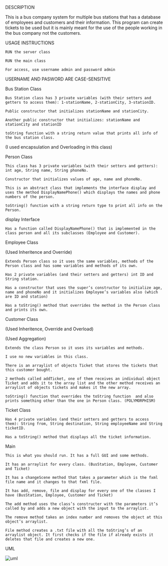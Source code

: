 
 

 
 

DESCRIPTION 

 

This is a bus company system for multiple bus stations that has a database of employees and customers and their information. This program can create tickets to be used but it is mainly meant for the use of the people working in the bus company not the customers. 

 

 
 USAGE INSTRUCTIONS 

    RUN the server class 

    RUN the main class 

    For access, use username admin and password admin 

USERNAME AND PASWORD ARE CASE-SENSITIVE 


 

Bus Station Class 

    Bus Station class has 3 private variables (with their setters and getters to access them): 1-stationName, 2-stationCity, 3-stationID. 

    Public constructor that initializes stationName and stationCity. 

    Another public constructor that initializes: stationName and stationCity and stationID 

    toString function with a string return value that prints all info of the bus station class. 

(I used encapsulation and Overloading in this class) 

 

 

Person Class 

 

    This class has 3 private variables (with their setters and getters): int age, String name, String phoneNo. 

    Constructor that initializes values of age, name and phoneNo. 

    This is an abstract class that implements the interface display and uses the method DisplayNamePhone() which displays the names and phone numbers of the person. 

    toString() function with a string return type to print all info on the Person. 

 

 

 

display Interface 

 

    Has a function called DisplayNamePhone() that is implemented in the class person and all its subclasses (Employee and Customer). 

 

 

Employee Class 

(Used Inheritence and Override) 

    Extends Person class so it uses the same variables, methods of the Person class and has some variables and methods of its own. 

    Has 2 private variables (and their setters and getters) int ID and String station. 

    Has a constructor that uses the super’s constructor to initialize age, name and phoneNo and it initializes Employee’s variables also (which are ID and station) 

    Has a toString() method that overrides the method in the Person class and prints its own. 

 

 

Customer Class 

 

(Used Inheritence, Override and Overload) 

(Used Aggregation) 

    Extends the class Person so it uses its variables and methods. 

    I use no new variables in this class. 

    There is an arraylist of objects Ticket that stores the tickets that this customer bought. 

    2 methods called addTicket, one of them receives an individual object Ticket and adds it to the array list and the other method receives an arraylist of objects tickets and makes it the new array. 

    toString() function that overrides the toString function  and also prints something other than the one in Person class. (POLYMORPHISM) 

 

Ticket Class 

 

    Has 4 private variables (and their setters and getters to access them): String from, String destination, String employeeName and String ticketID. 

    Has a toString() method that displays all the ticket information. 

 

Main 

    This is what you should run. It has a full GUI and some methods. 

    It has an arraylist for every class. (BusStation, Employee, Customer and Ticket) 

    It has a changeScene method that takes a parameter which is the fxml file name and it changes to that fxml file. 

    It has add, remove, file and display for every one of the classes I have (BusStation, Employee, Customer and Ticket) 

    The add method uses the class’s constructer with the parameters it’s called by and adds a new object with the input to the arraylist. 

    The remove method takes an index number and removes the object at this object’s arraylist. 

    File method creates a .txt file with all the toString’s of an arraylist object. It first checks if the file if already exists it deletes that file and creates a new one. 

 

 

 

 

 

UML 

 ![uml](https://i.ibb.co/6myyp5Q/UML-white-Background.png)
